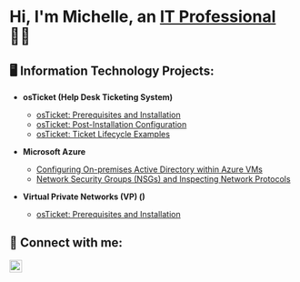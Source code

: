 <h1>Hi, I'm Michelle, an <a href="https://linkedin.com/in/michelle-hernandez-martinez-071499191">IT Professional</a>👩‍💻</h1>

<h2> 🖥️ Information Technology Projects:</h2>

- <b>osTicket (Help Desk Ticketing System)</b>
  - [osTicket: Prerequisites and Installation](https://github.com/michellehernandezm/osticket-prereqs)
  - [osTicket: Post-Installation Configuration](https://github.com/michellehernandezm/post-install-config)
  - [osTicket: Ticket Lifecycle Examples](https://github.com/michellehernandezm/ticket-lifecycle)
- <b>Microsoft Azure</b>
  - [Configuring On-premises Active Directory within Azure VMs](https://github.com/michellehernandezm/configure-ad)
  - [Network Security Groups (NSGs) and Inspecting Network Protocols](https://github.com/michellehernandezm/Network-Security-Groups-NSGs-and-Inspecting-Network-Protocols-Public)

- <b>Virtual Private Networks (VP) ()</b>
  - [osTicket: Prerequisites and Installation](https://github.com/michellehernandezm/osticket-prereqs)

<h2> 🤳 Connect with me:</h2>

[<img align="left" alt="JoshMadakor | LinkedIn" width="22px" src="https://cdn.jsdelivr.net/npm/simple-icons@v3/icons/linkedin.svg" />][linkedin]

[linkedin]: https://linkedin.com/in/michellehernandezm/
